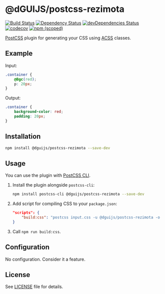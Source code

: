 # @dGUIJS/postcss-rezimota

[![Build Status](https://github.com/dGUIJS/postcss-rezimota/workflows/CI/badge.svg)](https://github.com/dGUIJS/postcss-rezimota/actions) [![Dependency Status](https://david-dm.org/dGUIJS/postcss-rezimota.svg)](https://david-dm.org/dGUIJS/postcss-rezimota) [![devDependencies Status](https://david-dm.org/dGUIJS/postcss-rezimota/dev-status.svg)](https://david-dm.org/dGUIJS/postcss-rezimota?type=dev) [![codecov](https://codecov.io/gh/dGUIJS/postcss-rezimota/branch/master/graph/badge.svg)](https://codecov.io/gh/dGUIJS/postcss-rezimota) [![npm (scoped)](https://img.shields.io/npm/v/@dguijs/postcss-rezimota.svg)](https://npmjs.com/package/@dguijs/postcss-rezimota)

[PostCSS](https://postcss.org/) plugin for generating your CSS using [ACSS](https://acss.io/) classes.

## Example

Input:

```css
.container {
	@Bgc(red);
	p: 20px;
}
```

Output:

```css
.container {
	background-color: red;
	padding: 20px;
}
```

## Installation

```bash
npm install @dguijs/postcss-rezimota --save-dev
```

## Usage

You can use the plugin with [PostCSS CLI](https://github.com/postcss/postcss-cli).

1. Install the plugin alongside `postcss-cli`:

	```bash
	npm install postcss-cli @dguijs/postcss-rezimota --save-dev
	```

2. Add script for compiling CSS to your `package.json`:

	```json
	"scripts": {
		"build:css": "postcss input.css -u @dguijs/postcss-rezimota -o output.css"
	}
	```

3. Call `npm run build:css`.

## Configuration

No configuration. Consider it a feature.

## License

See [LICENSE](./LICENSE) file for details.
